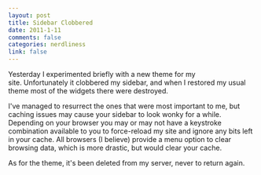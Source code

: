 ```yaml
--- 
layout: post
title: Sidebar Clobbered
date: 2011-1-11
comments: false
categories: nerdliness
link: false
---
```

Yesterday I experimented briefly with a new theme for my site. Unfortunately it clobbered my sidebar, and when I restored my usual theme most of the widgets there were destroyed.

I've managed to resurrect the ones that were most important to me, but caching issues may cause your sidebar to look wonky for a while. Depending on your browser you may or may not have a keystroke combination available to you to force-reload my site and ignore any bits left in your cache. All browsers (I believe) provide a menu option to clear browsing data, which is more drastic, but would clear your cache.

As for the theme, it's been deleted from my server, never to return again.
